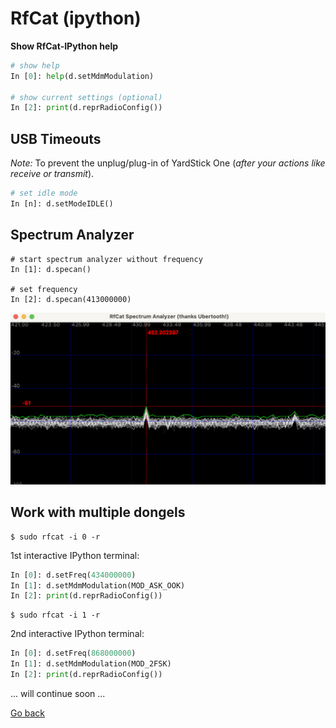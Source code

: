# RfCat (ipython)

**Show RfCat-IPython help**

```python
# show help
In [0]: help(d.setMdmModulation)

# show current settings (optional)
In [2]: print(d.reprRadioConfig())
```

## USB Timeouts

_Note:_ To prevent the unplug/plug-in of YardStick One (_after your actions like receive or transmit_).

```python
# set idle mode
In [n]: d.setModeIDLE()
```

## Spectrum Analyzer

```shell
# start spectrum analyzer without frequency
In [1]: d.specan()

# set frequency
In [2]: d.specan(413000000)
```

![RfCat Spectrum Analyzer](../img/rfcat-spectrum_analyzer.png)

## Work with multiple dongels

```shell
$ sudo rfcat -i 0 -r
```

1st interactive IPython terminal:

```python
In [0]: d.setFreq(434000000)
In [1]: d.setMdmModulation(MOD_ASK_OOK)
In [2]: print(d.reprRadioConfig())
```

```shell
$ sudo rfcat -i 1 -r
```

2nd interactive IPython terminal:

```python
In [0]: d.setFreq(868000000)
In [1]: d.setMdmModulation(MOD_2FSK)
In [2]: print(d.reprRadioConfig())
```

... will continue soon ...

[Go back](./readme.md)
